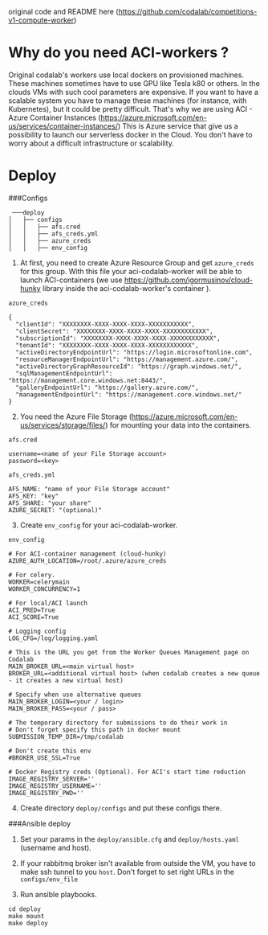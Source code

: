 original code and README here (https://github.com/codalab/competitions-v1-compute-worker)

Why do you need ACI-workers ?
=======

Original codalab's workers use local dockers on provisioned machines.
 These machines sometimes have to use GPU like Tesla k80 or others.
 In the clouds VMs with such cool parameters are expensive. 
 If you want to have a scalable system you have to manage these machines 
 (for instance, with Kubernetes), but it could be pretty difficult. 
 That's why we are using ACI - Azure Container Instances (https://azure.microsoft.com/en-us/services/container-instances/)
 This is Azure service that give us a possibility to launch our serverless docker in the Cloud.
  You don't have to worry about a difficult infrastructure or scalability.   

Deploy
=======

###Configs

```
 ───deploy
│   ├── configs
│   │   ├── afs.cred
│   │   ├── afs_creds.yml
│   │   ├── azure_creds
│   │   ├── env_config

```



1. At first, you need to create Azure Resource Group and get `azure_creds` for this group.
With this file your aci-codalab-worker will be able to launch ACI-containers
 (we use https://github.com/igormusinov/cloud-hunky library inside the aci-codalab-worker's container ). 

`azure_creds`
```
{
  "clientId": "XXXXXXXX-XXXX-XXXX-XXXX-XXXXXXXXXXX",
  "clientSecret": "XXXXXXXX-XXXX-XXXX-XXXX-XXXXXXXXXXXX",
  "subscriptionId": "XXXXXXXX-XXXX-XXXX-XXXX-XXXXXXXXXXXX",
  "tenantId": "XXXXXXXX-XXXX-XXXX-XXXX-XXXXXXXXXXXX",
  "activeDirectoryEndpointUrl": "https://login.microsoftonline.com",
  "resourceManagerEndpointUrl": "https://management.azure.com/",
  "activeDirectoryGraphResourceId": "https://graph.windows.net/",
  "sqlManagementEndpointUrl": "https://management.core.windows.net:8443/",
  "galleryEndpointUrl": "https://gallery.azure.com/",
  "managementEndpointUrl": "https://management.core.windows.net/"
}
```

2. You need the Azure File Storage (https://azure.microsoft.com/en-us/services/storage/files/) 
for mounting your data into the containers.

`afs.cred`
```
username=<name of your File Storage account>
password=<key>
```

`afs_creds.yml`
```
AFS_NAME: "name of your File Storage account"
AFS_KEY: "key"
AFS_SHARE: "your share"
AZURE_SECRET: "(optional)"
```

3. Create `env_config` for your aci-codalab-worker.

`env_config`
```
# For ACI-container management (cloud-hunky)
AZURE_AUTH_LOCATION=/root/.azure/azure_creds

# For celery.
WORKER=celerymain
WORKER_CONCURRENCY=1

# For local/ACI launch
ACI_PRED=True
ACI_SCORE=True

# Logging config
LOG_CFG=/log/logging.yaml

# This is the URL you get from the Worker Queues Management page on Codalab
MAIN_BROKER_URL=<main virtual host>
BROKER_URL=<additional virtual host> (when codalab creates a new queue - it creates a new virtual host)

# Specify when use alternative queues
MAIN_BROKER_LOGIN=<your / login>
MAIN_BROKER_PASS=<your / pass>

# The temporary directory for submissions to do their work in
# Don't forget specify this path in docker mount
SUBMISSION_TEMP_DIR=/tmp/codalab

# Don't create this env
#BROKER_USE_SSL=True

# Docker Registry creds (Optional). For ACI's start time reduction
IMAGE_REGISTRY_SERVER=''
IMAGE_REGISTRY_USERNAME=''
IMAGE_REGISTRY_PWD=''
```

4. Create directory `deploy/configs` and put these configs there.


###Ansible deploy

1. Set your params in the `deploy/ansible.cfg` and `deploy/hosts.yaml` (username and host).

2. If your rabbitmq broker isn't available from outside the VM,
 you have to make ssh tunnel to you `host`. Don't forget to set right URLs in the `configs/env_file`

3. Run ansible playbooks.

```
cd deploy
make mount
make deploy
```

